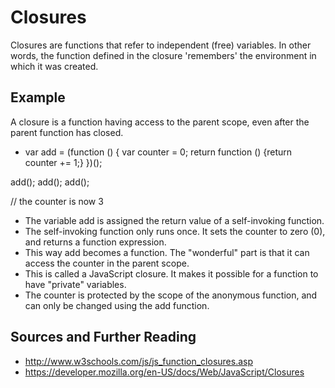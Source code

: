 # Closures
Closures are functions that refer to independent (free) variables. In other words, the function defined in the closure 'remembers' the environment in which it was created.
## Example
A closure is a function having access to the parent scope, even after the parent function has closed.
* var add = (function () {
    var counter = 0;
    return function () {return counter += 1;}
})();

add();
add();
add();

// the counter is now 3

* The variable add is assigned the return value of a self-invoking function.
* The self-invoking function only runs once. It sets the counter to zero (0), and returns a function expression.
* This way add becomes a function. The "wonderful" part is that it can access the counter in the parent scope.
* This is called a JavaScript closure. It makes it possible for a function to have "private" variables.
* The counter is protected by the scope of the anonymous function, and can only be changed using the add function.



## Sources and Further Reading
* http://www.w3schools.com/js/js_function_closures.asp
* https://developer.mozilla.org/en-US/docs/Web/JavaScript/Closures